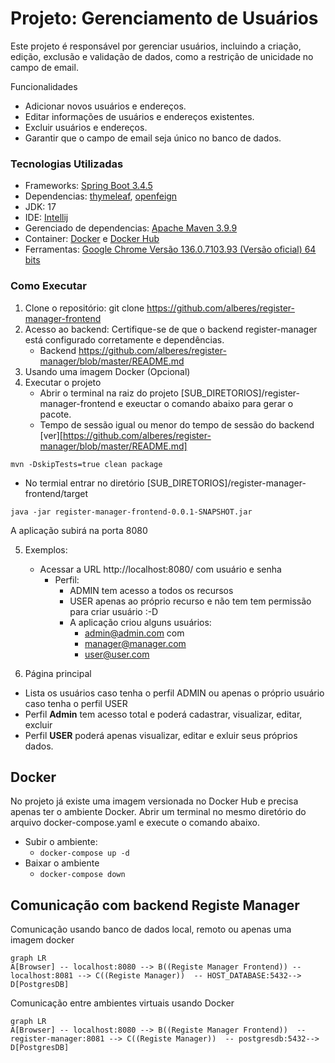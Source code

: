 
# Projeto: Gerenciamento de Usuários
Este projeto é responsável por gerenciar usuários, incluindo a criação, edição, exclusão e validação de dados, como a restrição de unicidade no campo de email.

Funcionalidades
* Adicionar novos usuários e endereços.
* Editar informações de usuários e endereços existentes.
* Excluir usuários e endereços.
* Garantir que o campo de email seja único no banco de dados.

### Tecnologias Utilizadas
* Frameworks: [Spring Boot 3.4.5](https://start.spring.io/)
* Dependencias: [thymeleaf](https://www.thymeleaf.org/), [openfeign](https://spring.io/projects/spring-cloud-openfeign)
* JDK: 17
* IDE: [Intellij](https://www.jetbrains.com/idea/)
* Gerenciado de dependencias: [Apache Maven 3.9.9](https://maven.apache.org/)
* Container: [Docker](https://www.docker.com/) e [Docker Hub](https://hub.docker.com/)
* Ferramentas: [Google Chrome
   Versão 136.0.7103.93 (Versão oficial) 64 bits](https://www.google.com/intl/pt-BR/chrome/)

### Como Executar
1. Clone o repositório: git clone https://github.com/alberes/register-manager-frontend
2. Acesso ao backend:
Certifique-se de que o backend register-manager está configurado corretamente e dependências.
	- Backend https://github.com/alberes/register-manager/blob/master/README.md
3. Usando uma imagem Docker (Opcional)
4. Executar o projeto
	- Abrir o terminal na raiz do projeto [SUB_DIRETORIOS]/register-manager-frontend e exeuctar o comando abaixo para gerar o pacote.
	- Tempo de sessão igual ou menor do tempo de sessão do backend [ver][https://github.com/alberes/register-manager/blob/master/README.md]

```
mvn -DskipTests=true clean package
```
- No termial entrar no diretório [SUB_DIRETORIOS]/register-manager-frontend/target
```
java -jar register-manager-frontend-0.0.1-SNAPSHOT.jar
```
A aplicação subirá na porta 8080

5. Exemplos:
   - Acessar a URL http://localhost:8080/ com usuário e senha
     - Perfil:
         - ADMIN tem acesso a todos os recursos
         - USER apenas ao próprio recurso e não tem tem permissão para criar usuário :-D
         - A aplicação criou alguns usuários:
           - admin@admin.com com
           - manager@manager.com
           - user@user.com

7. Página principal
  -  Lista os usuários caso tenha o perfil ADMIN ou apenas o próprio usuário caso tenha o perfil USER
  - Perfil **Admin** tem acesso total e poderá cadastrar, visualizar, editar, excluir
  - Perfil **USER** poderá apenas visualizar, editar e exluir seus próprios dados.


## Docker
No projeto já existe uma imagem versionada no Docker Hub e precisa apenas ter o ambiente Docker.
Abrir um terminal no mesmo diretório do arquivo docker-compose.yaml e execute o comando abaixo.
- Subir o ambiente:
	- `docker-compose up -d`
- Baixar o ambiente
	- `docker-compose down`

## Comunicação com backend Registe Manager
Comunicação usando banco de dados local, remoto ou apenas uma imagem docker
```mermaid
graph LR
A[Browser] -- localhost:8080 --> B((Registe Manager Frontend)) -- localhost:8081 --> C((Registe Manager))  -- HOST_DATABASE:5432--> D[PostgresDB]
```
Comunicação entre ambientes virtuais usando Docker
```mermaid
graph LR
A[Browser] -- localhost:8080 --> B((Registe Manager Frontend))  -- register-manager:8081 --> C((Registe Manager))  -- postgresdb:5432--> D[PostgresDB]